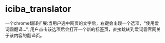 # iciba_translator

一个chrome翻译扩展:当用户选中网页的文字后，右键会出现一个选项，"使用爱词霸翻译...", 用户点击该选项后会打开一个新的标签页，直接跳转到爱词霸官网关于该内容的翻译页。
